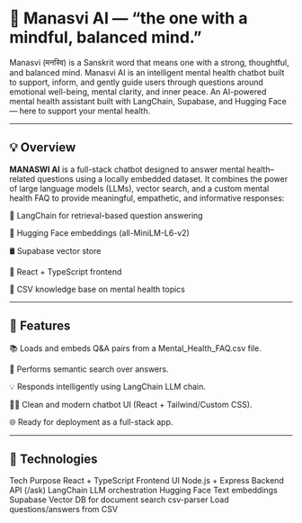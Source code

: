 # 🧠 Manasvi AI — “the one with a mindful, balanced mind.”

Manasvi (मनस्वि) is a Sanskrit word that means one with a strong, thoughtful, and balanced mind.
Manasvi AI is an intelligent mental health chatbot built to support, inform, and gently guide users through questions around emotional well-being, mental clarity, and inner peace.
 An AI-powered mental health assistant built with LangChain, Supabase, and Hugging Face — here to support your mental health.

---

## 💡 Overview

**MANASWI AI** is a full-stack chatbot designed to answer mental health–related questions using a locally embedded dataset. It combines the power of large language models (LLMs), vector search, and a custom mental health FAQ to provide meaningful, empathetic, and informative responses: 

🧾 LangChain for retrieval-based question answering

🤗 Hugging Face embeddings (all-MiniLM-L6-v2)

🛢️ Supabase vector store 

💬 React + TypeScript frontend

📄 CSV knowledge base on mental health topics

---

## 🚀 Features
📚 Loads and embeds Q&A pairs from a Mental_Health_FAQ.csv file.

🔎 Performs semantic search over answers.

💡 Responds intelligently using LangChain LLM chain.

🧑‍💻 Clean and modern chatbot UI (React + Tailwind/Custom CSS).

🌐 Ready for deployment as a full-stack app.

---

## 🧩 Technologies

Tech	Purpose
React + TypeScript	Frontend UI
Node.js + Express	Backend API (/ask)
LangChain	LLM orchestration
Hugging Face	Text embeddings
Supabase	Vector DB for document search
csv-parser	Load questions/answers from CSV
